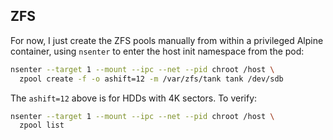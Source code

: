 ## ZFS

For now, I just create the ZFS pools manually from within a privileged Alpine container, using `nsenter` to enter the
host init namespace from the pod:

```sh
nsenter --target 1 --mount --ipc --net --pid chroot /host \
  zpool create -f -o ashift=12 -m /var/zfs/tank tank /dev/sdb
```

The `ashift=12` above is for HDDs with 4K sectors. To verify:

```sh
nsenter --target 1 --mount --ipc --net --pid chroot /host \
  zpool list
```
